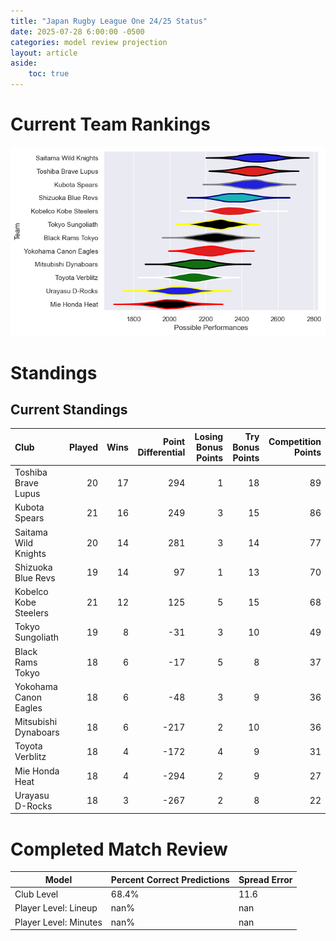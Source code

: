 ```yaml
---  
title: "Japan Rugby League One 24/25 Status"  
date: 2025-07-28 6:00:00 -0500  
categories: model review projection  
layout: article  
aside:  
    toc: true  
---
```

# Current Team Rankings


![Club Rankings](plots/rankings_Japan_Rugby_League_One_2425.png)
# Standings

## Current Standings


| Club                  |   Played |   Wins |   Point Differential |   Losing Bonus Points |   Try Bonus Points |   Competition Points |
|:----------------------|---------:|-------:|---------------------:|----------------------:|-------------------:|---------------------:|
| Toshiba Brave Lupus   |       20 |     17 |                  294 |                     1 |                 18 |                   89 |
| Kubota Spears         |       21 |     16 |                  249 |                     3 |                 15 |                   86 |
| Saitama Wild Knights  |       20 |     14 |                  281 |                     3 |                 14 |                   77 |
| Shizuoka Blue Revs    |       19 |     14 |                   97 |                     1 |                 13 |                   70 |
| Kobelco Kobe Steelers |       21 |     12 |                  125 |                     5 |                 15 |                   68 |
| Tokyo Sungoliath      |       19 |      8 |                  -31 |                     3 |                 10 |                   49 |
| Black Rams Tokyo      |       18 |      6 |                  -17 |                     5 |                  8 |                   37 |
| Yokohama Canon Eagles |       18 |      6 |                  -48 |                     3 |                  9 |                   36 |
| Mitsubishi Dynaboars  |       18 |      6 |                 -217 |                     2 |                 10 |                   36 |
| Toyota Verblitz       |       18 |      4 |                 -172 |                     4 |                  9 |                   31 |
| Mie Honda Heat        |       18 |      4 |                 -294 |                     2 |                  9 |                   27 |
| Urayasu D-Rocks       |       18 |      3 |                 -267 |                     2 |                  8 |                   22 |



# Completed Match Review


| Model | Percent Correct Predictions | Spread Error |
| ------ | ------ | ------ |
| Club Level | 68.4% | 11.6 |
| Player Level: Lineup | nan% | nan |
| Player Level: Minutes | nan% | nan |

